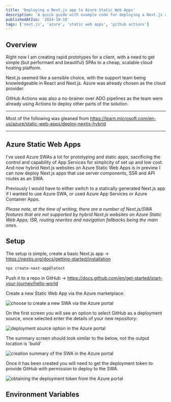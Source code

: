 ```yaml
---
title: 'Deploying a Next.js app to Azure Static Web Apps'
description: 'A quick guide with example code for deploying a Next.js app to Azure Static Web Apps using GitHub actions'
publishedAtIso: '2024-10-10'
tags: ['next.js', 'azure', 'static web apps', 'github actions']
---
```


<script context="module">
  import { base } from "$app/paths";
</script>


## Overview

Right now I am creating rapid prototypes for a client, with a need to get simple (but performant and beautiful) SPAs to a cheap, scalable cloud hosting platform. 

Next.js seemed like a sensible choice, with the support team being knowledgeable in React and Next.js. Azure was already chosen as the cloud provider.

GitHub Actions was also a no-brainer over ADO pipelines as the team were already using Actions to deploy other parts of the solution.

----

Most of the following was gleaned from https://learn.microsoft.com/en-us/azure/static-web-apps/deploy-nextjs-hybrid

----


## Azure Static Web Apps

I've used Azure SWAs a lot for prototyping and static apps, sacrificing the control and capability of App Services for simplicity of set up and low cost. And now hybrid Next.js websites on Azure Static Web Apps is in preview I can now deploy Next.js apps that use server components, SSR and API routes as an SWA. 

Previously I would have to either switch to a statically generated Next.js app if I wanted to use Azure SWA, or used Azure App Services or Azure Container Apps. 

*Please note, at the time of writing, there are a number of Next.js/SWA features that are not supported by hybrid Next.js websites on Azure Static Web Apps; ISR, routing rewrites and navigation fallbacks being the main ones.*

## Setup

The setup is simple, create a basic Next.js app -> https://nextjs.org/docs/getting-started/installation

```bash
npx create-next-app@latest
```

Push it to a repo in GitHub -> https://docs.github.com/en/get-started/start-your-journey/hello-world

Create a new Static Web App via the Azure marketplace:

![choose to create a new SWA via the  Azure portal]({base}/post-assets/1/1.png)

On the first screen you will see an option to select GitHub as a deployment source, once selected enter the details of your new repository:

![deployment source option in the Azure portal]({base}/post-assets/1/2.png)

The summary screen should look similar to the below, not the output location is 'build'

![creation summary of the SWA in the Azure portal]({base}/post-assets/1/3.png)



Once it has been created you will need to get the deployment token to provide GitHub with permission to deploy to the SWA.

![obtaining the deployment token from the Azure portal]({base}/post-assets/1/13.png)

## Environment Variables

